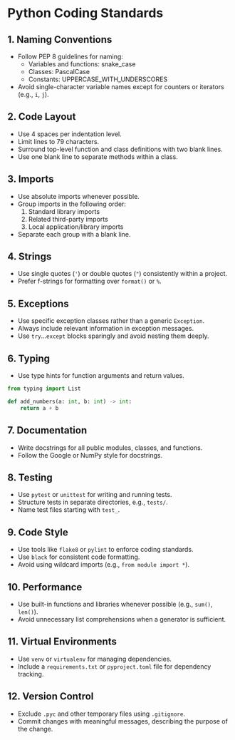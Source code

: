 # Python Coding Standards

## 1. Naming Conventions
- Follow PEP 8 guidelines for naming:
  - Variables and functions: snake_case
  - Classes: PascalCase
  - Constants: UPPERCASE_WITH_UNDERSCORES
- Avoid single-character variable names except for counters or iterators (e.g., `i`, `j`).

## 2. Code Layout
- Use 4 spaces per indentation level.
- Limit lines to 79 characters.
- Surround top-level function and class definitions with two blank lines.
- Use one blank line to separate methods within a class.

## 3. Imports
- Use absolute imports whenever possible.
- Group imports in the following order:
  1. Standard library imports
  2. Related third-party imports
  3. Local application/library imports
- Separate each group with a blank line.

## 4. Strings
- Use single quotes (`'`) or double quotes (`"`) consistently within a project.
- Prefer f-strings for formatting over `format()` or `%`.

## 5. Exceptions
- Use specific exception classes rather than a generic `Exception`.
- Always include relevant information in exception messages.
- Use `try`...`except` blocks sparingly and avoid nesting them deeply.

## 6. Typing
- Use type hints for function arguments and return values.
```python
from typing import List

def add_numbers(a: int, b: int) -> int:
    return a + b
```

## 7. Documentation
- Write docstrings for all public modules, classes, and functions.
- Follow the Google or NumPy style for docstrings.

## 8. Testing
- Use `pytest` or `unittest` for writing and running tests.
- Structure tests in separate directories, e.g., `tests/`.
- Name test files starting with `test_`.

## 9. Code Style
- Use tools like `flake8` or `pylint` to enforce coding standards.
- Use `black` for consistent code formatting.
- Avoid using wildcard imports (e.g., `from module import *`).

## 10. Performance
- Use built-in functions and libraries whenever possible (e.g., `sum()`, `len()`).
- Avoid unnecessary list comprehensions when a generator is sufficient.

## 11. Virtual Environments
- Use `venv` or `virtualenv` for managing dependencies.
- Include a `requirements.txt` or `pyproject.toml` file for dependency tracking.

## 12. Version Control
- Exclude `.pyc` and other temporary files using `.gitignore`.
- Commit changes with meaningful messages, describing the purpose of the change.
